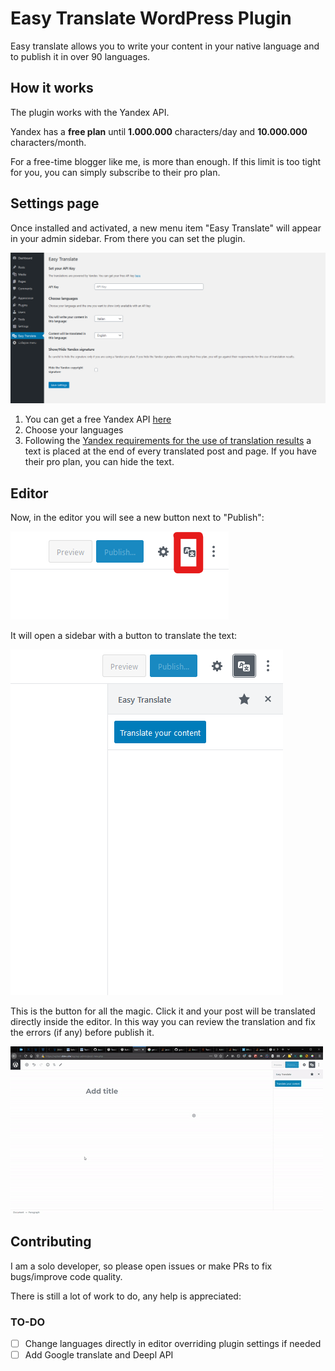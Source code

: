# Easy Translate WordPress Plugin
Easy translate allows you to write your content in your native language and to publish it in over 90 languages.

## How it works
The plugin works with the Yandex API.

Yandex has a **free plan** until **1.000.000** characters/day and **10.000.000** characters/month.

For a free-time blogger like me, is more than enough. If this limit is too tight for you, you can simply subscribe to their pro plan.

## Settings page
Once installed and activated, a new menu item "Easy Translate" will appear in your admin sidebar.
From there you can set the plugin.

![setting page of easy translate](./screenshots/settings_v2.png)

1. You can get a free Yandex API [here](https://translate.yandex.com/developers/keys)
2. Choose your languages
3. Following the [Yandex requirements for the use of translation results](https://tech.yandex.com/translate/doc/dg/concepts/design-requirements-docpage/) a text is placed at the end of every translated post and page. If you have their pro plan, you can hide the text.

## Editor
Now, in the editor you will see a new button next to "Publish":

![easytranslate button next in the editor](./screenshots/editor_button.png)

It will open a sidebar with a button to translate the text:

![easytranslate sidebar open](./screenshots/editor_sidebar.png)

This is the button for all the magic. Click it and your post will be translated directly inside the editor. In this way you can review the translation and fix the errors (if any) before publish it.

![gif of the translation](./screenshots/video_translation.gif)

## Contributing
I am a solo developer, so please open issues or make PRs to fix bugs/improve code quality.

There is still a lot of work to do, any help is appreciated:

### TO-DO
- [ ] Change languages directly in editor overriding plugin settings if needed
- [ ] Add Google translate and Deepl API
